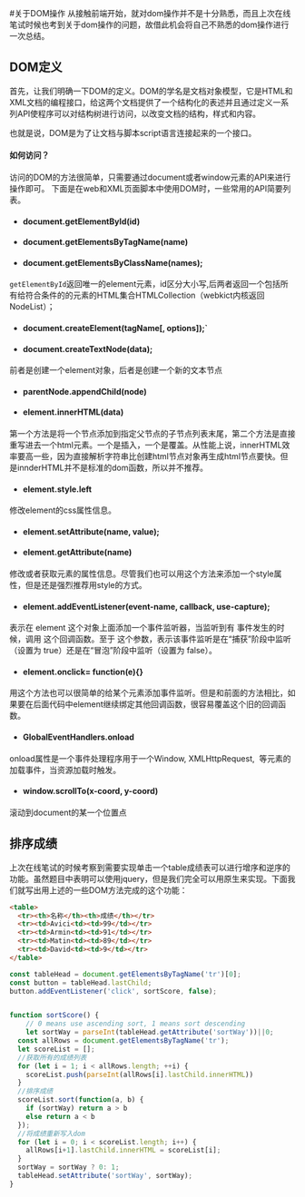 #关于DOM操作
从接触前端开始，就对dom操作并不是十分熟悉，而且上次在线笔试时候也考到关于dom操作的问题，故借此机会将自己不熟悉的dom操作进行一次总结。


## DOM定义
首先，让我们明确一下DOM的定义。DOM的学名是文档对象模型，它是HTML和XML文档的编程接口，给这两个文档提供了一个结构化的表述并且通过定义一系列API使程序可以对结构树进行访问，以改变文档的结构，样式和内容。

也就是说，DOM是为了让文档与脚本script语言连接起来的一个接口。

#### 如何访问？

访问的DOM的方法很简单，只需要通过document或者window元素的API来进行操作即可。
下面是在web和XML页面脚本中使用DOM时，一些常用的API简要列表。
- #### document.getElementById(id)
- #### document.getElementsByTagName(name)
- #### document.getElementsByClassName(names);
`getElementById`返回唯一的element元素，id区分大小写,后两者返回一个包括所有给符合条件的的元素的HTML集合HTMLCollection（webkict内核返回NodeList）；

- #### document.createElement(tagName[, options]);`
- #### document.createTextNode(data);
前者是创建一个element对象，后者是创建一个新的文本节点

- #### parentNode.appendChild(node)
- #### element.innerHTML(data)
第一个方法是将一个节点添加到指定父节点的子节点列表末尾，第二个方法是直接重写进去一个html元素。一个是插入，一个是覆盖。从性能上说，innerHTML效率要高一些，因为直接解析字符串比创建html节点对象再生成html节点要快。但是innderHTML并不是标准的dom函数，所以并不推荐。

- #### element.style.left
修改element的css属性信息。

- #### element.setAttribute(name, value);
- #### element.getAttribute(name)
修改或者获取元素的属性信息。尽管我们也可以用这个方法来添加一个style属性，但是还是强烈推荐用style的方式。
- #### element.addEventListener(event-name, callback, use-capture);
表示在 element 这个对象上面添加一个事件监听器，当监听到有 <event-name> 事件发生的时候，调用 <callback> 这个回调函数。至于 <use-capture> 这个参数，表示该事件监听是在“捕获”阶段中监听（设置为 true）还是在“冒泡”阶段中监听（设置为 false）。
- #### element.onclick= function(e){}
用这个方法也可以很简单的给某个元素添加事件监听。但是和前面的方法相比，如果要在后面代码中element继续绑定其他回调函数，很容易覆盖这个旧的回调函数。

-  #### GlobalEventHandlers.onload
onload属性是一个事件处理程序用于一个Window, XMLHttpRequest, <img> 等元素的加载事件，当资源加载时触发。

- #### window.scrollTo(x-coord, y-coord)
滚动到document的某一个位置点


## 排序成绩
上次在线笔试的时候考察到需要实现单击一个table成绩表可以进行增序和逆序的功能。虽然题目中表明可以使用jquery，但是我们完全可以用原生来实现。下面我们就写出用上述的一些DOM方法完成的这个功能：

```html
<table>
  <tr><th>名称</th><th>成绩</th></tr>
  <tr><td>Avici<td><td>99</td></tr>
  <tr><td>Armin<td><td>91</td></tr>
  <tr><td>Matin<td><td>89</td></tr>
  <tr><td>David<td><td>9</td></tr>
</table>
```

```js
const tableHead = document.getElementsByTagName('tr')[0];
const button = tableHead.lastChild;
button.addEventListener('click', sortScore, false);


function sortScore() {
	// 0 means use ascending sort, 1 means sort descending
	let sortWay = parseInt(tableHead.getAttribute('sortWay'))||0;
  const allRows = document.getElementsByTagName('tr');
  let scoreList = [];
  //获取所有的成绩列表
  for (let i = 1; i < allRows.length; ++i) {
    scoreList.push(parseInt(allRows[i].lastChild.innerHTML))
  }
  //排序成绩
  scoreList.sort(function(a, b) {
    if (sortWay) return a > b
    else return a < b
  });
  //将成绩重新写入dom
  for (let i = 0; i < scoreList.length; i++) {
    allRows[i+1].lastChild.innerHTML = scoreList[i];
  }
  sortWay = sortWay ? 0: 1;
  tableHead.setAttribute('sortWay', sortWay);
}
```
